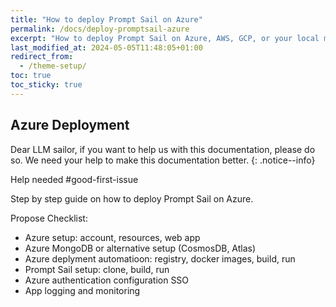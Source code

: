 ```yaml
---
title: "How to deploy Prompt Sail on Azure"
permalink: /docs/deploy-promptsail-azure
excerpt: "How to deploy Prompt Sail on Azure, AWS, GCP, or your local machine."
last_modified_at: 2024-05-05T11:48:05+01:00
redirect_from:
  - /theme-setup/
toc: true
toc_sticky: true
---
```



## Azure Deployment 

Dear LLM sailor, if you want to help us with this documentation, please do so. We need your help to make this documentation better.
{: .notice--info}

Help needed #good-first-issue


Step by step guide on how to deploy Prompt Sail on Azure.

Propose Checklist:

* Azure setup: account, resources, web app
* Azure MongoDB or alternative setup (CosmosDB, Atlas)
* Azure deplyment automatioon: registry, docker images, build, run
* Prompt Sail setup: clone, build, run
* Azure authentication configuration SSO
* App logging and monitoring

